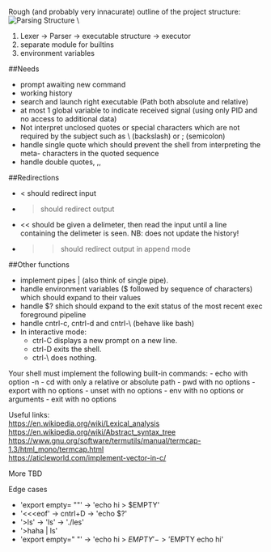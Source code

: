 Rough (and probably very innacurate) outline of the project structure:
![Parsing Structure](https://accu.org/journals/overload/26/145/balaam_2510/1.png) \
1. Lexer -> Parser -> executable structure -> executor
2. separate module for builtins
3. environment variables

##Needs

- prompt awaiting new command
- working history
- search and launch right executable (Path both absolute and relative)
- at most 1 global variable to indicate received signal (using only PID and no access to additional data)
- Not interpret unclosed quotes or special characters which are not required by the
subject such as \ (backslash) or ; (semicolon)
- handle single quote which should prevent the shell from interpreting the meta-
characters in the quoted sequence
- handle double quotes, ,,  

##Redirections

- < should redirect input
- > should redirect output
- << should be given a delimeter, then read the input until a line containing the delimeter is seen. NB: does not update the history!
- >> should redirect output in append mode 


##Other functions

- implement pipes | (also think of single pipe). 
- handle environment variables ($ followed by sequence of characters) which should expand to their values
- handle $? shich should expand to the exit status of the most recent exec foreground pipeline
- handle cntrl-c, cntrl-d and cntrl-\ (behave like bash)
- In interactive mode: 
    - ctrl-C displays a new prompt on a new line.
    - ctrl-D exits the shell.
    - ctrl-\ does nothing.

Your shell must implement the following built-in commands:
    - echo with option -n
    - cd with only a relative or absolute path
    - pwd with no options
    - export with no options
    - unset with no options
    - env with no options or arguments
    - exit with no options


Useful links: \
https://en.wikipedia.org/wiki/Lexical_analysis \
https://en.wikipedia.org/wiki/Abstract_syntax_tree \
https://www.gnu.org/software/termutils/manual/termcap-1.3/html_mono/termcap.html  \
https://aticleworld.com/implement-vector-in-c/ 

More TBD


Edge cases

- 'export empty= ""' -> 'echo hi > $EMPTY'
- '<<<eof' -> cntrl+D -> 'echo $?'
- '>ls' -> 'ls' -> './les'
- '>haha | ls'
- 'export empty=" "' -> 'echo hi > $EMPTY' -> '$EMPTY echo hi'


